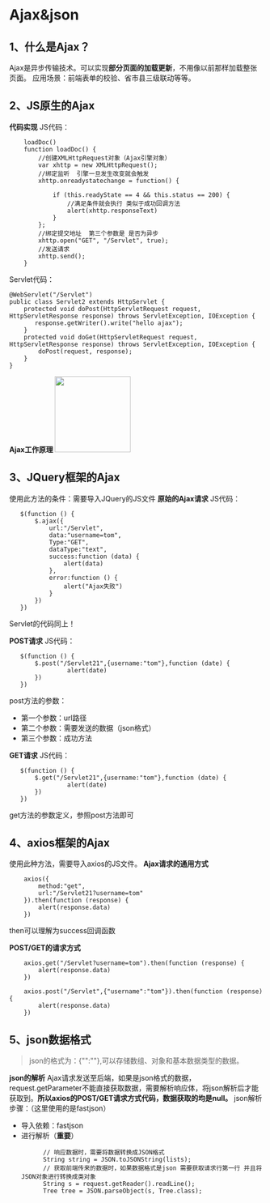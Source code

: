 # Ajax&json
## 1、什么是Ajax？
Ajax是异步传输技术。可以实现**部分页面的加载更新**，不用像以前那样加载整张页面。
    应用场景：前端表单的校验、省市县三级联动等等。
## 2、JS原生的Ajax
**代码实现**
JS代码：
```
    loadDoc()
    function loadDoc() {
        //创建XMLHttpRequest对象（Ajax引擎对象）
        var xhttp = new XMLHttpRequest();
        //绑定监听  引擎一旦发生改变就会触发
        xhttp.onreadystatechange = function() {

            if (this.readyState == 4 && this.status == 200) {
                //满足条件就会执行 类似于成功回调方法
                alert(xhttp.responseText)
            }
        };
        //绑定提交地址  第三个参数是 是否为异步
        xhttp.open("GET", "/Servlet", true);
        //发送请求
        xhttp.send();
    }
```
Servlet代码：
```
@WebServlet("/Servlet")
public class Servlet2 extends HttpServlet {
    protected void doPost(HttpServletRequest request, HttpServletResponse response) throws ServletException, IOException {
       response.getWriter().write("hello ajax");
    }
    protected void doGet(HttpServletRequest request, HttpServletResponse response) throws ServletException, IOException {
        doPost(request, response);
    }
}
```
**Ajax工作原理**
<img src="https://shopping-mlk.oss-cn-beijing.aliyuncs.com/JavaNote/Ajax/Ajax%E5%B7%A5%E4%BD%9C%E5%8E%9F%E7%90%86.jpg"  width=150px>
## 3、JQuery框架的Ajax
使用此方法的条件：需要导入JQuery的JS文件
**原始的Ajax请求**
JS代码：
```
   $(function () {
       $.ajax({
           url:"/Servlet",
           data:"username=tom",
           Type:"GET",
           dataType:"text",
           success:function (data) {
               alert(data)
           },
           error:function () {
               alert("Ajax失败")
           }
       })
   })
```
Servlet的代码同上！

**POST请求**
JS代码：
```
   $(function () {
       $.post("/Servlet21",{username:"tom"},function (date) {
                alert(date)
       })
   })
```
post方法的参数：
- 第一个参数：url路径
- 第二个参数：需要发送的数据（json格式）
- 第三个参数：成功方法

**GET请求**
JS代码：
```
   $(function () {
       $.get("/Servlet21",{username:"tom"},function (date) {
                alert(date)
       })
   })
```
get方法的参数定义，参照post方法即可
## 4、axios框架的Ajax
使用此种方法，需要导入axios的JS文件。
**Ajax请求的通用方式**
```
    axios({
        method:"get",
        url:"/Servlet21?username=tom"
    }).then(function (response) {
        alert(response.data)
    })
```
then可以理解为success回调函数

**POST/GET的请求方式**
```
    axios.get("/Servlet?username=tom").then(function (response) {
        alert(response.data)
    })

    axios.post("/Servlet",{"username":"tom"}).then(function (response) {
        alert(response.data)
    })
```

## 5、json数据格式
>json的格式为：{"":""},可以存储数组、对象和基本数据类型的数据。

**json的解析**
Ajax请求发送至后端，如果是json格式的数据，request.getParameter不能直接获取数据，需要解析响应体，将json解析后才能获取到。**所以axios的POST/GET请求方式代码，数据获取的均是null。**
json解析步骤：（这里使用的是fastjson）
- 导入依赖：fastjson
- 进行解析（**重要**）
  ```
        // 响应数据时，需要将数据转换成JSON格式
        String string = JSON.toJSONString(lists);
        // 获取前端传来的数据时，如果数据格式是json 需要获取请求行第一行 并且将JSON对象进行转换成类对象
        String s = request.getReader().readLine();
        Tree tree = JSON.parseObject(s, Tree.class);
  ```

















